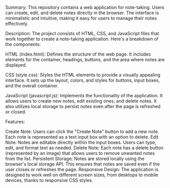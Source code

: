 Summary:
This repository contains a web application for note-taking. Users can create, edit, and delete notes directly in the browser. The interface is minimalistic and intuitive, making it easy for users to manage their notes effectively.

Description:
The project consists of HTML, CSS, and JavaScript files that work together to create a note-taking application. Here's a breakdown of the components:

HTML (index.html): Defines the structure of the web page. It includes elements for the container, headings, buttons, and the area where notes are displayed.

CSS (style.css): Styles the HTML elements to provide a visually appealing interface. It sets up the layout, colors, and styles for buttons, input boxes, and the overall container.

JavaScript (javascript.js): Implements the functionality of the application. It allows users to create new notes, edit existing ones, and delete notes. It also utilizes local storage to persist notes even after the page is refreshed or closed.

Features:

Create Note: Users can click the "Create Note" button to add a new note. Each note is represented as a text input box with an option to delete.
Edit Note: Notes are editable directly within the input boxes. Users can type, edit, and format text as needed.
Delete Note: Each note has a delete button (represented by an image) that allows users to remove unwanted notes from the list.
Persistent Storage: Notes are stored locally using the browser's local storage API. This ensures that notes are saved even if the user closes or refreshes the page.
Responsive Design: The application is designed to work well on different screen sizes, from desktops to mobile devices, thanks to responsive CSS styles.
